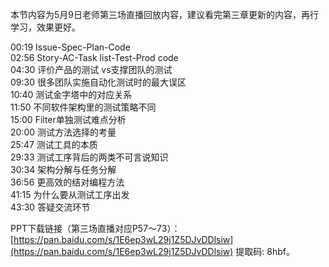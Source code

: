 本节内容为5月9日老师第三场直播回放内容，建议看完第三章更新的内容，再行学习，效果更好。

00:19 Issue-Spec-Plan-Code  
02:56 Story-AC-Task list-Test-Prod code  
04:30 评价产品的测试 vs支撑团队的测试  
09:30 很多团队实施自动化测试时的最大误区  
10:40 测试金字塔中的对应关系  
11:50 不同软件架构里的测试策略不同  
15:00 Filter单独测试难点分析  
20:00 测试方法选择的考量  
25:47 测试工具的本质  
29:33 测试工序背后的两类不可言说知识  
30:34 架构分解与任务分解  
36:56 更高效的结对编程方法  
41:15 为什么要从测试工序出发  
43:30 答疑交流环节

PPT下载链接（第三场直播对应P57～73）： [https://pan.baidu.com/s/1E6ep3wL29j1Z5DJvDDlsiw](https://pan.baidu.com/s/1E6ep3wL29j1Z5DJvDDlsiw) 提取码: 8hbf。